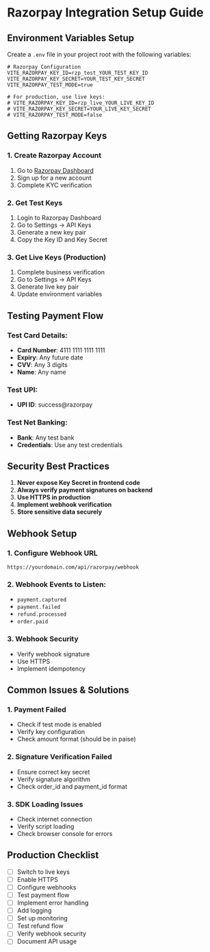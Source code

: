 # Razorpay Integration Setup Guide

## Environment Variables Setup

Create a `.env` file in your project root with the following variables:

```env
# Razorpay Configuration
VITE_RAZORPAY_KEY_ID=rzp_test_YOUR_TEST_KEY_ID
VITE_RAZORPAY_KEY_SECRET=YOUR_TEST_KEY_SECRET
VITE_RAZORPAY_TEST_MODE=true

# For production, use live keys:
# VITE_RAZORPAY_KEY_ID=rzp_live_YOUR_LIVE_KEY_ID
# VITE_RAZORPAY_KEY_SECRET=YOUR_LIVE_KEY_SECRET
# VITE_RAZORPAY_TEST_MODE=false
```

## Getting Razorpay Keys

### 1. Create Razorpay Account
1. Go to [Razorpay Dashboard](https://dashboard.razorpay.com/)
2. Sign up for a new account
3. Complete KYC verification

### 2. Get Test Keys
1. Login to Razorpay Dashboard
2. Go to Settings → API Keys
3. Generate a new key pair
4. Copy the Key ID and Key Secret

### 3. Get Live Keys (Production)
1. Complete business verification
2. Go to Settings → API Keys
3. Generate live key pair
4. Update environment variables

## Testing Payment Flow

### Test Card Details:
- **Card Number**: 4111 1111 1111 1111
- **Expiry**: Any future date
- **CVV**: Any 3 digits
- **Name**: Any name

### Test UPI:
- **UPI ID**: success@razorpay

### Test Net Banking:
- **Bank**: Any test bank
- **Credentials**: Use any test credentials

## Security Best Practices

1. **Never expose Key Secret in frontend code**
2. **Always verify payment signatures on backend**
3. **Use HTTPS in production**
4. **Implement webhook verification**
5. **Store sensitive data securely**

## Webhook Setup

### 1. Configure Webhook URL
```
https://yourdomain.com/api/razorpay/webhook
```

### 2. Webhook Events to Listen:
- `payment.captured`
- `payment.failed`
- `refund.processed`
- `order.paid`

### 3. Webhook Security
- Verify webhook signature
- Use HTTPS
- Implement idempotency

## Common Issues & Solutions

### 1. Payment Failed
- Check if test mode is enabled
- Verify key configuration
- Check amount format (should be in paise)

### 2. Signature Verification Failed
- Ensure correct key secret
- Verify signature algorithm
- Check order_id and payment_id format

### 3. SDK Loading Issues
- Check internet connection
- Verify script loading
- Check browser console for errors

## Production Checklist

- [ ] Switch to live keys
- [ ] Enable HTTPS
- [ ] Configure webhooks
- [ ] Test payment flow
- [ ] Implement error handling
- [ ] Add logging
- [ ] Set up monitoring
- [ ] Test refund flow
- [ ] Verify webhook security
- [ ] Document API usage 